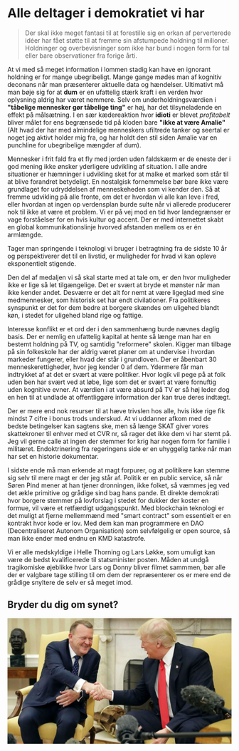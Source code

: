 # Alle deltager i demokratiet vi har

> Der skal ikke meget fantasi til at forestille sig en orkan af perverterede idéer har fået støtte til at fremme sin afstumpede holdning til milioner. Holdninger og overbevisninger som ikke har bund i nogen form for tal eller bare observationer fra forige årti.

At vi med så meget information i lommen stadig kan have en ignorant holdning er for mange ubegribeligt. Mange gange mødes man af kognitiv deconans når man præsenterer aktuelle data og hændelser. Ultimativt må man bøje sig for at **dum** er en ufattelig stærk kraft i en verden hvor oplysning aldrig har været nemmere. Selv om underholdningsværdien i **"tåbelige mennesker gør tåbelige ting"** er høj, har det tilsyneladende en effekt på målsætning. I en sær kædereaktion hvor **idioti** er blevet *profitabelt* bliver målet for ens begrænsede tid på kloden bare **"ikke at være Amalie"** (Alt hvad der har med almindelige menneskers ufiltrede tanker og seertal er noget jeg aktivt holder mig fra, og har holdt den stil siden Amalie var en punchline for ubegribelige mængder af dum).

Mennesker i frit fald fra et fly med jorden uden faldskærm er de eneste der i god mening ikke ønsker yderligere udvikling af situation. I alle andre situationer er hæmninger i udvikling sket for at malke et marked som står til at blive forandret betydeligt. En nostalgisk fornemmelse bør bare ikke være grundlaget for udryddelsen af menneskeheden som vi kender den. Så at fremme udvikling på alle fronte, om det er hvordan vi alle kan leve i fred, eller hvordan at ingen op verdensplan burde sulte når vi allerede producerer nok til ikke at være et problem. Vi er på vej mod en tid hvor landegrænser er vage forståelser for en hvis kultur og accent. Der er med internettet skabt en global kommunikationslinje hvorved afstanden mellem os er én armlængde.

Tager man springende i teknologi vi bruger i betragtning fra de sidste 10 år og perspektiverer det til en livstid, er muligheder for hvad vi kan opleve eksponentielt stigende.

Den del af medaljen vi så skal starte med at tale om, er den hvor muligheder ikke er lige så let tilgængelige. Det er svært at bryde et mønster når man ikke kender andet. Desværre er det alt for nemt at være ligeglad med sine medmennesker, som historisk set har endt civilationer. Fra politikeres synspunkt er det for dem bedre at borgere skændes om uligehed blandt køn, i stedet for uligehed bland rige og fattige.

Interesse konflikt er et ord der i den sammenhæng burde nævnes daglig basis. Der er nemlig en ufattelig kapital at hente så længe man har en bestemt holdning på TV, og samtidig "reformere" skolen. Kigger man tilbage på sin folkeskole har der aldrig været planer om at undervise i hvordan markeder fungerer, eller hvad der står i grundloven. Der er åbenbart 30 menneskerettigheder, hvor jeg kender 0 af dem. Ydermere får man indtrykket af at det er svært at være politiker. Hvor logik vil pege på at folk uden ben har svært ved at løbe, lige som det er svært at være fornuftig uden kognitive evner. At værdien i at være absurd på TV er så høj leder dog en hen til at undlade at offentliggøre information der kan true deres indtægt.

Der er mere end nok resurser til at hæve trivslen hos alle, hvis ikke rige fik mindst 7 cifre i bonus trods underskud. At vi uddanner afkom med de bedste betingelser kan sagtens ske, men så længe SKAT giver vores skattekroner til enhver med et CVR nr, så rager det ikke dem vi har stemt på. Jeg vil gerne calle at ingen der stemmer for krig har nogen form for familie i militæret. Endoktrinering fra regeringens side er en uhyggelig tanke når man har set en historie dokumentar.

I sidste ende må man erkende at magt forpurer, og at politikere kan stemme sig selv til mere magt er der jeg står af. Politik er en public service, så når Søren Pind mener at han tjener dronningen, ikke folket, så væmmes jeg ved det ækle primitive og grådige sind bag hans pande. Et direkte demokrati hvor borgere stemmer på lovforslag i stedet for dukker der koster en formue, vil være et retfærdigt udgangspunkt. Med blockchain teknologi er det muligt at fjerne mellemmænd med "smart contract" som essentielt er en kontrakt hvor kode er lov. Med dem kan man programmere en DAO (Decentraliseret Autonom Organisation) som selvfølgelig er open source, så man ikke ender med endnu en KMD katastrofe.

Vi er alle medskyldige i Helle Thorning og Lars Løkke, som umuligt kan være de bedst kvalificerede til statsminister posten. Måden at undgå tragikomiske øjeblikke hvor Lars og Donny bliver filmet sammmen, bør alle der er valgbare tage stilling til om dem der repræsenterer os er mere end de grådige snyltere de selv er så meget imod.

## Bryder du dig om synet?

![](_assets/16803502-usa-denmark-diplomacy.jpg)
